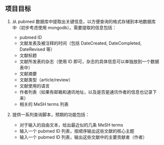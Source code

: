 ## 项目目标

1. 从 pubmed 数据库中提取出关键信息，以方便查询的格式存储到本地数据库中（初步考虑使用 mongodb）。需要提取的信息包括：
    * pubmed ID
    * 文献发表及被注释的时间（包括 DateCreated, DateCompleted, DateRevised 等）
    * 文献标题
    * 文献所发表的杂志（使用 ID 即可，杂志的具体信息可以单独放到一个数据表中）
    * 文献摘要
    * 文献类型（article/review）
    * 文献使用的语言
    * 作者列表（如果有邮箱和通讯地址，以及是否是通讯作者的信息也记录下来）
    * 相关的 MeSH terms 列表

2. 提供一系列查询脚本，预期的功能包括：
    * 对于输入的自由文本，给出最近似的几条 MeSH terms
    * 输入一个 pubmed ID 列表，按顺序输出这些文献的核心主题
    * 输入一个 pubmed ID 列表，输出这些文献中的主要贡献者（作者）